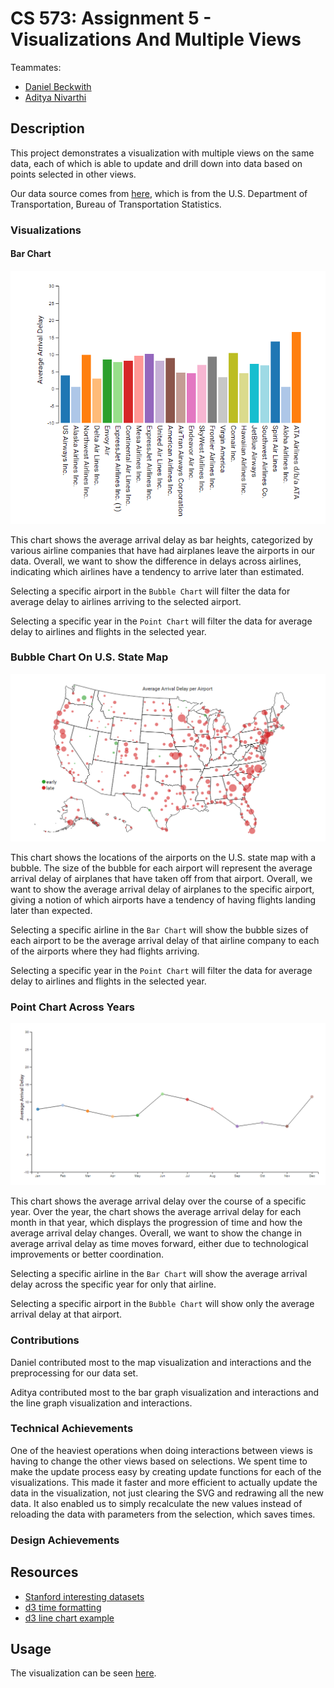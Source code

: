 CS 573: Assignment 5 - Visualizations And Multiple Views
===============================

Teammates:
* [Daniel Beckwith](https://github.com/dbeckwith)
* [Aditya Nivarthi](https://github.com/SIZMW)

## Description
This project demonstrates a visualization with multiple views on the same data, each of which is able to update and drill down into data based on points selected in other views.

Our data source comes from [here](http://www.transtats.bts.gov/DL_SelectFields.asp?Table_ID=236), which is from the U.S. Department of Transportation, Bureau of Transportation Statistics.

### Visualizations
#### Bar Chart
![Bar Chart](/img/bar-chart.png)

This chart shows the average arrival delay as bar heights, categorized by various airline companies that have had airplanes leave the airports in our data. Overall, we want to show the difference in delays across airlines, indicating which airlines have a tendency to arrive later than estimated.

Selecting a specific airport in the `Bubble Chart` will filter the data for average delay to airlines arriving to the selected airport.

Selecting a specific year in the `Point Chart` will filter the data for average delay to airlines and flights in the selected year.

### Bubble Chart On U.S. State Map
![Bubble Map](/img/bubble-map.png)

This chart shows the locations of the airports on the U.S. state map with a bubble. The size of the bubble for each airport will represent the average arrival delay of airplanes that have taken off from that airport. Overall, we want to show the average arrival delay of airplanes to the specific airport, giving a notion of which airports have a tendency of having flights landing later than expected.

Selecting a specific airline in the `Bar Chart` will show the bubble sizes of each airport to be the average arrival delay of that airline company to each of the airports where they had flights arriving.

Selecting a specific year in the `Point Chart` will filter the data for average delay to airlines and flights in the selected year.

### Point Chart Across Years
![Point Chart](/img/point-chart.png)

This chart shows the average arrival delay over the course of a specific year. Over the year, the chart shows the average arrival delay for each month in that year, which displays the progression of time and how the average arrival delay changes. Overall, we want to show the change in average arrival delay as time moves forward, either due to technological improvements or better coordination.

Selecting a specific airline in the `Bar Chart` will show the average arrival delay across the specific year for only that airline.

Selecting a specific airport in the `Bubble Chart` will show only the average arrival delay at that airport.

### Contributions
Daniel contributed most to the map visualization and interactions and the preprocessing for our data set.

Aditya contributed most to the bar graph visualization and interactions and the line graph visualization and interactions.

### Technical Achievements
One of the heaviest operations when doing interactions between views is having to change the other views based on selections. We spent time to make the update process easy by creating update functions for each of the visualizations. This made it faster and more efficient to actually update the data in the visualization, not just clearing the SVG and redrawing all the new data. It also enabled us to simply recalculate the new values instead of reloading the data with parameters from the selection, which saves times.

### Design Achievements


## Resources
* [Stanford interesting datasets](http://cjlab.stanford.edu/2015/09/30/lab-launch-and-data-sets/)
* [d3 time formatting](http://bl.ocks.org/zanarmstrong/ca0adb7e426c12c06a95)
* [d3 line chart example](https://bl.ocks.org/mbostock/3883245)

## Usage
The visualization can be seen [here](https://sizmw.github.io/05-MapsAndViews/).
